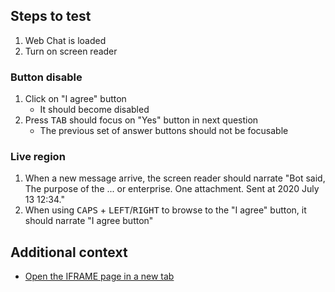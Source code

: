 ## Steps to test

1. Web Chat is loaded
1. Turn on screen reader

### Button disable

1. Click on "I agree" button
   - It should become disabled
1. Press <kbd>TAB</kbd> should focus on "Yes" button in next question
   - The previous set of answer buttons should not be focusable

### Live region

1. When a new message arrive, the screen reader should narrate "Bot said, The purpose of the ... or enterprise. One attachment. Sent at 2020 July 13 12:34."
1. When using <kbd>CAPS</kbd> + <kbd>LEFT</kbd>/<kbd>RIGHT</kbd> to browse to the "I agree" button, it should narrate "I agree button"

## Additional context

- [Open the IFRAME page in a new tab](iframe/index.html)
